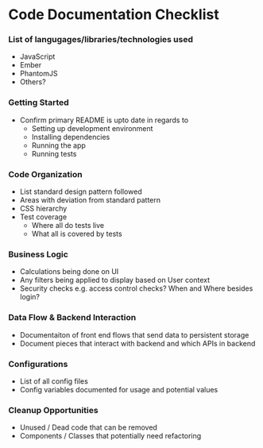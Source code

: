 # Code Documentation Checklist

### List of langugages/libraries/technologies used
- JavaScript
- Ember
- PhantomJS
- Others?

### Getting Started
- Confirm primary README is upto date in regards to
	- Setting up development environment
	- Installing dependencies
	- Running the app
	- Running tests

### Code Organization
- List standard design pattern followed
- Areas with deviation from standard pattern
- CSS hierarchy
- Test coverage
	- Where all do tests live
	- What all is covered by tests

### Business Logic
- Calculations being done on UI
- Any filters being applied to display based on User context
- Security checks e.g. access control checks? When and Where besides login?

### Data Flow & Backend Interaction
- Documentaiton of front end flows that send data to persistent storage
- Document pieces that interact with backend and which APIs in backend

### Configurations
- List of all config files
- Config variables documented for usage and potential values

### Cleanup Opportunities
- Unused / Dead code that can be removed
- Components / Classes that potentially need refactoring
